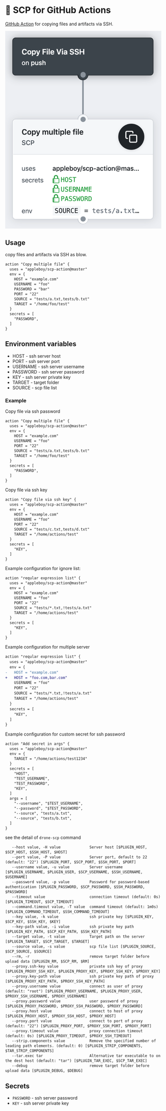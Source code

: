 # 🚀 SCP for GitHub Actions

[GitHub Action](https://developer.github.com/actions/) for copying files and artifacts via SSH.

<img src="./images/copy-multiple-file.png">

## Usage

copy files and artifacts via SSH as blow.

```
action "Copy multiple file" {
  uses = "appleboy/scp-action@master"
  env = {
    HOST = "example.com"
    USERNAME = "foo"
    PASSWORD = "bar"
    PORT = "22"
    SOURCE = "tests/a.txt,tests/b.txt"
    TARGET = "/home/foo/test"
  }
  secrets = [
    "PASSWORD",
  ]
}
```

## Environment variables

* HOST - ssh server host
* PORT - ssh server port
* USERNAME - ssh server username
* PASSWORD - ssh server password
* KEY - ssh server private key
* TARGET - target folder
* SOURCE - scp file list

### Example

Copy file via ssh password

```
action "Copy multiple file" {
  uses = "appleboy/scp-action@master"
  env = {
    HOST = "example.com"
    USERNAME = "foo"
    PORT = "22"
    SOURCE = "tests/a.txt,tests/b.txt"
    TARGET = "/home/foo/test"
  }
  secrets = [
    "PASSWORD",
  ]
}
```

Copy file via ssh key

```
action "Copy file via ssh key" {
  uses = "appleboy/scp-action@master"
  env = {
    HOST = "example.com"
    USERNAME = "foo"
    PORT = "22"
    SOURCE = "tests/c.txt,tests/d.txt"
    TARGET = "/home/actions/test"
  }
  secrets = [
    "KEY",
  ]
}
```

Example configuration for ignore list:

```
action "reqular expression list" {
  uses = "appleboy/scp-action@master"
  env = {
    HOST = "example.com"
    USERNAME = "foo"
    PORT = "22"
    SOURCE = "tests/*.txt,!tests/a.txt"
    TARGET = "/home/actions/test"
  }
  secrets = [
    "KEY",
  ]
}
```

Example configuration for multiple server

```diff
action "reqular expression list" {
  uses = "appleboy/scp-action@master"
  env = {
-   HOST = "example.com"
+   HOST = "foo.com,bar.com"
    USERNAME = "foo"
    PORT = "22"
    SOURCE = "tests/*.txt,!tests/a.txt"
    TARGET = "/home/actions/test"
  }
  secrets = [
    "KEY",
  ]
}
```

Example configuration for custom secret for ssh password

```
action "Add secret in args" {
  uses = "appleboy/scp-action@master"
  env = {
    TARGET = "/home/actions/test1234"
  }
  secrets = [
    "HOST",
    "TEST_USERNAME",
    "TEST_PASSWORD",
    "KEY",
  ]
  args = [
    "--username", "$TEST_USERNAME",
    "--password", "$TEST_PASSWORD",
    "--source", "tests/a.txt",
    "--source", "tests/b.txt",
  ]
}
```

see the detail of `drone-scp` command

```
   --host value, -H value             Server host [$PLUGIN_HOST, $SCP_HOST, $SSH_HOST, $HOST]
   --port value, -P value             Server port, default to 22 (default: "22") [$PLUGIN_PORT, $SCP_PORT, $SSH_PORT, $PORT]
   --username value, -u value         Server username [$PLUGIN_USERNAME, $PLUGIN_USER, $SCP_USERNAME, $SSH_USERNAME, $USERNAME]
   --password value, -p value         Password for password-based authentication [$PLUGIN_PASSWORD, $SCP_PASSWORD, $SSH_PASSWORD, $PASSWORD]
   --timeout value                    connection timeout (default: 0s) [$PLUGIN_TIMEOUT, $SCP_TIMEOUT]
   --command.timeout value, -T value  command timeout (default: 1m0s) [$PLUGIN_COMMAND_TIMEOUT, $SSH_COMMAND_TIMEOUT]
   --key value, -k value              ssh private key [$PLUGIN_KEY, $SCP_KEY, $SSH_KEY, $KEY]
   --key-path value, -i value         ssh private key path [$PLUGIN_KEY_PATH, $SCP_KEY_PATH, $SSH_KEY_PATH]
   --target value, -t value           Target path on the server [$PLUGIN_TARGET, $SCP_TARGET, $TARGET]
   --source value, -s value           scp file list [$PLUGIN_SOURCE, $SCP_SOURCE, $SOURCE]
   --rm, -r                           remove target folder before upload data [$PLUGIN_RM, $SCP_RM, $RM]
   --proxy.ssh-key value              private ssh key of proxy [$PLUGIN_PROXY_SSH_KEY, $PLUGIN_PROXY_KEY, $PROXY_SSH_KEY, $PROXY_KEY]
   --proxy.key-path value             ssh private key path of proxy [$PLUGIN_PROXY_KEY_PATH, $PROXY_SSH_KEY_PATH]
   --proxy.username value             connect as user of proxy (default: "root") [$PLUGIN_PROXY_USERNAME, $PLUGIN_PROXY_USER, $PROXY_SSH_USERNAME, $PROXY_USERNAME]
   --proxy.password value             user password of proxy [$PLUGIN_PROXY_PASSWORD, $PROXY_SSH_PASSWORD, $PROXY_PASSWORD]
   --proxy.host value                 connect to host of proxy [$PLUGIN_PROXY_HOST, $PROXY_SSH_HOST, $PROXY_HOST]
   --proxy.port value                 connect to port of proxy (default: "22") [$PLUGIN_PROXY_PORT, $PROXY_SSH_PORT, $PROXY_PORT]
   --proxy.timeout value              proxy connection timeout (default: 0s) [$PLUGIN_PROXY_TIMEOUT, $PROXY_SSH_TIMEOUT]
   --strip.components value           Remove the specified number of leading path elements. (default: 0) [$PLUGIN_STRIP_COMPONENTS, $TAR_STRIP_COMPONENTS]
   --tar.exec tar                     Alternative tar executable to on the dest host (default: "tar") [$PLUGIN_TAR_EXEC, $SCP_TAR_EXEC]
   --debug                            remove target folder before upload data [$PLUGIN_DEBUG, $DEBUG]
```

## Secrets

* `PASSWORD` - ssh server password
* `KEY` - ssh server private key
